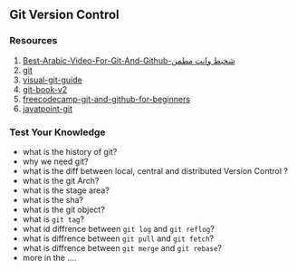 ## Git Version Control

### Resources

1. [Best-Arabic-Video-For-Git-And-Github-شخبط وانت مطمن](https://youtu.be/Q6G-J54vgKc?si=so2DZkeondv4Gi7z)
2. [git](https://www.git-scm.com/)
3. [visual-git-guide](https://marklodato.github.io/visual-git-guide/index-en.html)
4. [git-book-v2](https://git-scm.com/book/en/v2)
5. [freecodecamp-git-and-github-for-beginners](https://www.freecodecamp.org/news/git-and-github-for-beginners/)
6. [javatpoint-git](https://www.javatpoint.com/git)

### Test Your Knowledge

- what is the history of git?
- why we need git?
- what is the diff between local, central and distributed Version Control ?
- what is the git Arch?
- what is the stage area?
- what is the sha?
- what is the git object?
- what is `git tag`?
- what id diffrence between `git log` and `git reflog`?
- what is diffrence between `git pull` and `git fetch`?
- what is diffrence between `git merge` and `git rebase`?
- more in the ....
